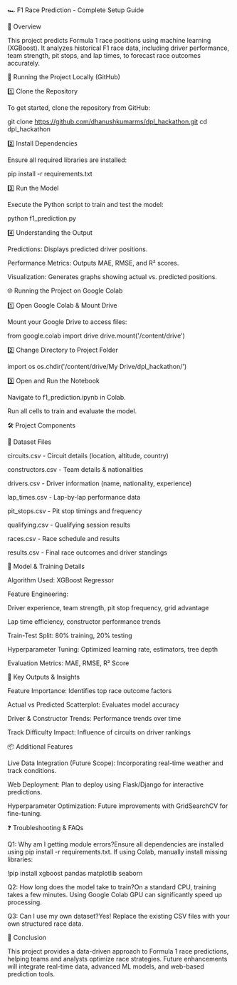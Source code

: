 🏎️ F1 Race Prediction - Complete Setup Guide

📌 Overview

This project predicts Formula 1 race positions using machine learning (XGBoost). It analyzes historical F1 race data, including driver performance, team strength, pit stops, and lap times, to forecast race outcomes accurately.

🚀 Running the Project Locally (GitHub)

1️⃣ Clone the Repository

To get started, clone the repository from GitHub:

git clone https://github.com/dhanushkumarms/dpl_hackathon.git
cd dpl_hackathon

2️⃣ Install Dependencies

Ensure all required libraries are installed:

pip install -r requirements.txt

3️⃣ Run the Model

Execute the Python script to train and test the model:

python f1_prediction.py

4️⃣ Understanding the Output

Predictions: Displays predicted driver positions.

Performance Metrics: Outputs MAE, RMSE, and R² scores.

Visualization: Generates graphs showing actual vs. predicted positions.

🌐 Running the Project on Google Colab

1️⃣ Open Google Colab & Mount Drive

Mount your Google Drive to access files:

from google.colab import drive
drive.mount('/content/drive')

2️⃣ Change Directory to Project Folder

import os
os.chdir('/content/drive/My Drive/dpl_hackathon/')

3️⃣ Open and Run the Notebook

Navigate to f1_prediction.ipynb in Colab.

Run all cells to train and evaluate the model.

🛠️ Project Components

🔹 Dataset Files

circuits.csv - Circuit details (location, altitude, country)

constructors.csv - Team details & nationalities

drivers.csv - Driver information (name, nationality, experience)

lap_times.csv - Lap-by-lap performance data

pit_stops.csv - Pit stop timings and frequency

qualifying.csv - Qualifying session results

races.csv - Race schedule and results

results.csv - Final race outcomes and driver standings

🔹 Model & Training Details

Algorithm Used: XGBoost Regressor

Feature Engineering:

Driver experience, team strength, pit stop frequency, grid advantage

Lap time efficiency, constructor performance trends

Train-Test Split: 80% training, 20% testing

Hyperparameter Tuning: Optimized learning rate, estimators, tree depth

Evaluation Metrics: MAE, RMSE, R² Score

🔹 Key Outputs & Insights

Feature Importance: Identifies top race outcome factors

Actual vs Predicted Scatterplot: Evaluates model accuracy

Driver & Constructor Trends: Performance trends over time

Track Difficulty Impact: Influence of circuits on driver rankings

📦 Additional Features

Live Data Integration (Future Scope): Incorporating real-time weather and track conditions.

Web Deployment: Plan to deploy using Flask/Django for interactive predictions.

Hyperparameter Optimization: Future improvements with GridSearchCV for fine-tuning.

❓ Troubleshooting & FAQs

Q1: Why am I getting module errors?Ensure all dependencies are installed using pip install -r requirements.txt. If using Colab, manually install missing libraries:

!pip install xgboost pandas matplotlib seaborn

Q2: How long does the model take to train?On a standard CPU, training takes a few minutes. Using Google Colab GPU can significantly speed up processing.

Q3: Can I use my own dataset?Yes! Replace the existing CSV files with your own structured race data.

🎯 Conclusion

This project provides a data-driven approach to Formula 1 race predictions, helping teams and analysts optimize race strategies. Future enhancements will integrate real-time data, advanced ML models, and web-based prediction tools.



